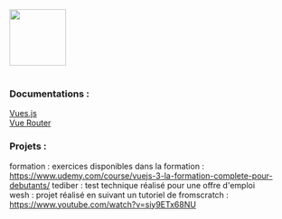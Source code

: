 <img src="https://router.vuejs.org/logo.png"  width="100" height=auto>

<br/>
<br/>

### Documentations :

[Vues.js](https://v3.vuejs.org/guide/migration/introduction.html#overview)  
[Vue Router](https://router.vuejs.org/fr/)

### Projets :

formation : exercices disponibles dans la formation : https://www.udemy.com/course/vuejs-3-la-formation-complete-pour-debutants/
tediber : test technique réalisé pour une offre d'emploi  
wesh : projet réalisé en suivant un tutoriel de fromscratch : https://www.youtube.com/watch?v=siy9ETx68NU
